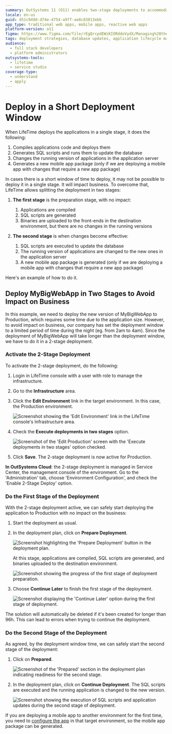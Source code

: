 ```yaml
---
summary: OutSystems 11 (O11) enables two-stage deployments to accommodate short deployment windows and minimize business disruption.
locale: en-us
guid: d51c949d-d74e-4754-a9ff-ae8c83013ebb
app_type: traditional web apps, mobile apps, reactive web apps
platform-version: o11
figma: https://www.figma.com/file/rEgQrcpdEWiKIORddoVydX/Managing%20the%20Applications%20Lifecycle?node-id=257:65
tags: deployment strategies, database updates, application lifecycle management, continuous deployment, environment management
audience:
  - full stack developers
  - platform administrators
outsystems-tools:
  - lifetime
  - service studio
coverage-type:
  - understand
  - apply
---
```


# Deploy in a Short Deployment Window

When LifeTime deploys the applications in a single stage, it does the following:

1. Compiles applications code and deploys them
1. Generates SQL scripts and runs them to update the database
1. Changes the running version of applications in the application server
1. Generates a new mobile app package (only if we are deploying a mobile app with changes that require a new app package)

In cases there is a short window of time to deploy, it may not be possible to deploy it in a single stage. It will impact business. To overcome that, LifeTime allows splitting the deployment in two stages:

1. **The first stage** is the preparation stage, with no impact:  

    1. Applications are compiled
    1. SQL scripts are generated
    1. Binaries are uploaded to the front-ends in the destination environment, but there are no changes in the running versions

1. **The second stage** is when changes become effective:  

    1. SQL scripts are executed to update the database
    1. The running version of applications are changed to the new ones in the application server
    1. A new mobile app package is generated (only if we are deploying a mobile app with changes that require a new app package)

Here's an example of how to do it.

## Deploy MyBigWebApp in Two Stages to Avoid Impact on Business

In this example, we need to deploy the new version of MyBigWebApp to Production, which requires some time due to the application size. However, to avoid impact on business, our company has set the deployment window to a limited period of time during the night (eg. from 2am to 4am). Since the deployment of MyBigWebApp will take longer than the deployment window, we have to do it in a 2-stage deployment.

### Activate the 2-Stage Deployment

To activate the 2-stage deployment, do the following:

1. Login in LifeTime console with a user with role to manage the infrastructure.

1. Go to the **Infrastructure** area.

1. Click the **Edit Environment** link in the target environment. In this case, the Production environment.

    ![Screenshot showing the 'Edit Environment' link in the LifeTime console's Infrastructure area.](images/deploy-in-a-short-deployment-window-1.png "Edit Environment Option")

1. Check the **Execute deployments in two stages** option.  

    ![Screenshot of the 'Edit Production' screen with the 'Execute deployments in two stages' option checked.](images/deploy-in-a-short-deployment-window-2.png "Two-Stage Deployment Activation")

1. Click **Save**. The 2-stage deployment is now active for Production.

**In OutSystems Cloud**: the 2-stage deployment is managed in Service Center, the management console of the environment. Go to the 'Administration' tab, choose 'Environment Configuration', and check the 'Enable 2-Stage Deploy' option.

### Do the First Stage of the Deployment

With the 2-stage deployment active, we can safely start deploying the application to Production with no impact on the business:

1. Start the deployment as usual.

1. In the deployment plan, click on **Prepare Deployment**.  

    ![Screenshot highlighting the 'Prepare Deployment' button in the deployment plan.](images/deploy-in-a-short-deployment-window-3.png "Prepare Deployment Button")

    At this stage, applications are compiled, SQL scripts are generated, and binaries uploaded to the destination environment.

    ![Screenshot showing the progress of the first stage of deployment preparation.](images/deploy-in-a-short-deployment-window-4.png "Deployment Preparation Progress")

1. Choose **Continue Later** to finish the first stage of the deployment.  

    ![Screenshot displaying the 'Continue Later' option during the first stage of deployment.](images/deploy-in-a-short-deployment-window-7.png "Continue Later Option")  

<div class="warning" markdown="1">

The solution will automatically be deleted if it's been created for longer than 96h. This can lead to errors when trying to continue the deployment.

</div>

### Do the Second Stage of the Deployment

As agreed, by the deployment window time, we can safely start the second stage of the deployment:

1. Click on **Prepared**.  

    ![Screenshot of the 'Prepared' section in the deployment plan indicating readiness for the second stage.](images/deploy-in-a-short-deployment-window-5.png "Prepared Deployments Section")

1. In the deployment plan, click on **Continue Deployment**. The SQL scripts are executed and the running application is changed to the new version.  

    ![Screenshot showing the execution of SQL scripts and application updates during the second stage of deployment.](images/deploy-in-a-short-deployment-window-6.png "Continue Deployment Progress")

If you are deploying a mobile app to another environment for the first time, you need to [configure the app](<mobile-app-packaging-delivery/generate-distribute-mobile-app/intro.md>) in that target environment, so the mobile app package can be generated.
